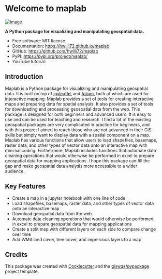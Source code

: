 # Welcome to maplab


[![image](https://img.shields.io/pypi/v/maplab.svg)](https://pypi.python.org/pypi/maplab)


**A Python package for visualizing and manipulating geospatial data.**


-   Free software: MIT license
-   Documentation: https://hwilli72.github.io/maplab
-   GitHub: https://github.com/hwilli72/maplab 
-   PyPI: https://pypi.org/project/maplab/
-   YouTube tutorial:
    

## Introduction

Maplab is a Python package for visualizing and manipulating geospatial data. It is built on top of [ipyleaflet](https://github.com/jupyter-widgets/ipyleaflet) and [folium](https://python-visualization.github.io/folium/), both of which are used for interactive mapping. Maplab provides a set of tools for creating interactive maps and preparing data for spatial analysis. It also provides a set of tools for downloading and processing geospatial data from the web. This package is designed for both beginners and advanced users. It is easy to use and can be used for teaching and research. I find a lot of the existing geospatial packages are very complicated in practice for beginners, and with this project I aimed to reach those who are not advanced in their GIS skills but simply want to display data with a spatial component on a map. Maplab has various functions that allow users to load shapefiles, basemaps, raster data, and other types of vector data onto an interactive map with minimal coding. Furthermore, Maplab includes functions that automate data cleaning operations that would otherwise be performed in excel to prepare geospatial data for mapping applications. I hope this package can fill the gap and make geospatial data analysis more accessible to a wider audience.

## Key Features

-   Create a map in a jupyter notebook with one line of code
-   Load shapefiles, basemaps, raster data, and other types of vector data onto an interactive map
-   Download geospatial data from the web
-   Automate data cleaning operations that would otherwise be performed in excel to prepare geospatial data for mapping applications
-   Create a split map with different layers on each side to compare change over time
-   Add WMS land cover, tree cover, and impervious layers to a map

## Credits

This package was created with [Cookiecutter](https://github.com/cookiecutter/cookiecutter) and the [giswqs/pypackage](https://github.com/giswqs/pypackage) project template.
